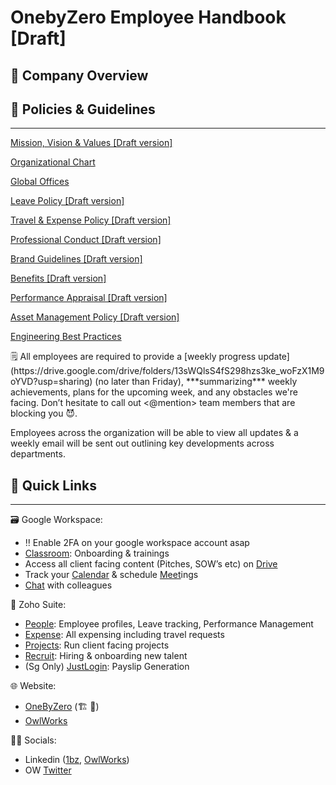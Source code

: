 # OnebyZero Employee Handbook [Draft]

## 🏢 Company Overview

## 📃 Policies & Guidelines

---

[Mission, Vision & Values [Draft version]](OnebyZero%20Employee%20Handbook%20%5BDraft%5D%209116c51879fe4afc8afedc83692c8686/Mission,%20Vision%20&%20Values%20%5BDraft%20version%5D%20e46f6618461f42d9a64cddd25e399c6b.md)

[Organizational Chart](OnebyZero%20Employee%20Handbook%20%5BDraft%5D%209116c51879fe4afc8afedc83692c8686/Organizational%20Chart%20ecb6fe71ef834a70b5f9301326b7b113.md)

[Global Offices](OnebyZero%20Employee%20Handbook%20%5BDraft%5D%209116c51879fe4afc8afedc83692c8686/Global%20Offices%208d65ea0e95684c8eade3a93760d6cb00.csv)

[Leave Policy [Draft version]](OnebyZero%20Employee%20Handbook%20%5BDraft%5D%209116c51879fe4afc8afedc83692c8686/Leave%20Policy%20%5BDraft%20version%5D%2016f2a0aa99b1458b846214bde8bac610.md)

[Travel & Expense Policy [Draft version]](OnebyZero%20Employee%20Handbook%20%5BDraft%5D%209116c51879fe4afc8afedc83692c8686/Travel%20&%20Expense%20Policy%20%5BDraft%20version%5D%2051cdf0a025de46a9a4135f3eb519a79b.md)

[Professional Conduct [Draft version]](OnebyZero%20Employee%20Handbook%20%5BDraft%5D%209116c51879fe4afc8afedc83692c8686/Professional%20Conduct%20%5BDraft%20version%5D%20e4655b82b033435bbbcd2eb0dc67d609.md)

[Brand Guidelines [Draft version]](OnebyZero%20Employee%20Handbook%20%5BDraft%5D%209116c51879fe4afc8afedc83692c8686/Brand%20Guidelines%20%5BDraft%20version%5D%20b3302af0f1f340e28d71566dfc8fb109.md)

[Benefits [Draft version]](OnebyZero%20Employee%20Handbook%20%5BDraft%5D%209116c51879fe4afc8afedc83692c8686/Benefits%20%5BDraft%20version%5D%20d310906407b0492baf292b990ee64d5f.md)

[Performance Appraisal [Draft version]](OnebyZero%20Employee%20Handbook%20%5BDraft%5D%209116c51879fe4afc8afedc83692c8686/Performance%20Appraisal%20%5BDraft%20version%5D%207f8bdba1cec441f4944aec4b4e0516f4.md)

[Asset Management Policy [Draft version]](OnebyZero%20Employee%20Handbook%20%5BDraft%5D%209116c51879fe4afc8afedc83692c8686/Asset%20Management%20Policy%20%5BDraft%20version%5D%201b698cefe04844e88e2f0f0420cfc78e.md)

[Engineering Best Practices ](OnebyZero%20Employee%20Handbook%20%5BDraft%5D%209116c51879fe4afc8afedc83692c8686/Engineering%20Best%20Practices%2026073145bdcd4506b5dfae39b68d6bd7.md)

<aside>
🗒️ All employees are required to provide a [weekly progress update](https://drive.google.com/drive/folders/13sWQlsS4fS298hzs3ke_woFzX1M9oYVD?usp=sharing) (no later than Friday), ***summarizing*** weekly achievements, plans for the upcoming week, and any obstacles we're facing. Don’t hesitate to call out <@mention> team members that are blocking you 😈. 

Employees across the organization will be able to view all updates & a weekly email will be sent out outlining key developments across departments.

</aside>

## 🔗 Quick Links

---

🗃 Google Workspace:

- ‼️ Enable 2FA on your google workspace account asap
- [Classroom](http://classroom.google.com): Onboarding & trainings
- Access all client facing content (Pitches, SOW’s etc) on [Drive](http://drive.google.com/)
- Track your [Calendar](http://calendar.google.com/) & schedule [Meet](http://meet.google.com/)ings
- [Chat](https://hangouts.google.com/) with colleagues

👥 Zoho Suite:

- [People](http://people.zoho.in/): Employee profiles, Leave tracking, Performance Management
- [Expense](http://expense.zoho.com/): All expensing including travel requests
- [Projects](http://projects.zoho.in/): Run client facing projects
- [Recruit](https://recruit.zoho.in/): Hiring & onboarding new talent
- (Sg Only) [JustLogin](http://justlogin.com): Payslip Generation

🌐 Website: 

- [OneByZero](https://www.onebyzero.ai/) (🏗️ 👷)
- [OwlWorks](https://www.owl.works/)

🤳🏽 Socials: 

- Linkedin ([1bz](https://www.linkedin.com/company/1bz/jobs/), [OwlWorks](https://www.linkedin.com/company/owl-works/about/))
- OW [Twitter](https://twitter.com/owl_works?s=21&t=89iIzYOAH2mZ4IRtRZh54Q)